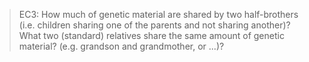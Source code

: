 > EC3: How much of genetic material are shared by two half-brothers (i.e.
> children sharing one of the parents and not sharing another)? What two
> (standard) relatives share the same amount of genetic material?  (e.g.
> grandson and grandmother, or ...)?
